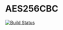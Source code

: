 # AES256CBC

[![Build Status](https://travis-ci.org/HatsuneMiku/AES256CBC.jl.svg?branch=master)](https://travis-ci.org/HatsuneMiku/AES256CBC.jl)
